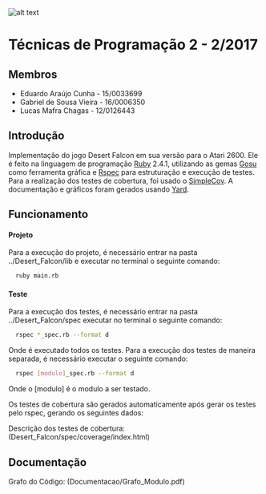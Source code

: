 ![alt text](http://www.unb.br/images/Imagens/logo_unb.png)

# Técnicas de Programação 2 - 2/2017

## Membros
* Eduardo Araújo Cunha - 15/0033699
* Gabriel de Sousa Vieira - 16/0006350
* Lucas Mafra Chagas - 12/0126443


## Introdução

Implementação do jogo Desert Falcon em sua versão para o Atari 2600. Ele é feito na linguagem de programação [Ruby](https://www.ruby-lang.org/pt/) 2.4.1, utilizando as gemas [Gosu](https://github.com/gosu/gosu) como ferramenta gráfica e [Rspec](https://github.com/rspec/rspec) para estruturação e execução de testes. Para a realização dos testes de cobertura, foi usado o [SimpleCov](https://github.com/colszowka/simplecov). A documentação e gráficos foram gerados usando [Yard](https://yardoc.org/).

## Funcionamento

#### Projeto

Para a execução do projeto, é necessário entrar na pasta ../Desert_Falcon/lib e executar no terminal o seguinte comando:

```bash
  ruby main.rb
```

#### Teste

Para a execução dos testes, é necessário entrar na pasta ../Desert_Falcon/spec executar no terminal o seguinte comando:

```bash
  rspec *_spec.rb --format d
```

Onde é executado todos os testes. Para a execução dos testes de maneira separada, é necessário executar o seguinte comando:

```bash
  rspec [modulo]_spec.rb --format d
```

Onde o [modulo] é o modulo a ser testado.

Os testes de cobertura são gerados automaticamente após gerar os testes pelo rspec, gerando os seguintes dados:

Descrição dos testes de cobertura: (Desert_Falcon/spec/coverage/index.html)


## Documentação

Grafo do Código: (Documentacao/Grafo_Modulo.pdf)
